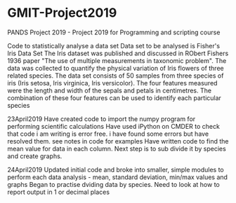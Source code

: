 # GMIT-Project2019
PANDS Project 2019 - Project 2019 for Programming and scripting course

Code to statistically analyse a data set
Data set to be analysed is Fisher's Iris Data Set
The Iris dataset was published and discussed in RObert Fishers 1936 paper "The use of multiple measurements in taxonomic problem". The data was collected to quantify the physical variation of Iris flowers of three related species. 
The data set consists of 50 samples from three species of iris (Iris setosa, Iris virginica, Iris versicolor). 
The four features measured were the length and width of the sepals and petals in centimetres. 
The combination of these four features can be used to identify each particular species

23April2019
    Have created code to import the numpy program for performing scientific calculations
    Have used iPython on CMDER to check that code i am writing is error free. i have found some errors but have resolved them. see notes in code for examples
    Have written code to find the mean value for data in each column. Next step is to sub divide it by species and create graphs.

24April2019
    Updated initial code and broke into smaller, simple modules to perform each data analysis - mean, standard deviation, min/max values and graphs
    Began to practise dviding data by species. 
    Need to look at how to report output in 1 or decimal places